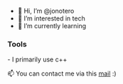 - 👋 Hi, I’m @jonotero
- 👀 I’m interested in tech
- 🌱 I’m currently learning 

<h3>Tools</h3>
- I primarily use c++
<p></p>
<p dir="auto">📫 You can contact me via this <a href="mailto:jonotero@navirama.es">mail</a> :)</p>
<!---
jonotero/jonotero is a ✨ special ✨ repository because its `README.md` (this file) appears on your GitHub profile.
You can click the Preview link to take a look at your changes.
--->

